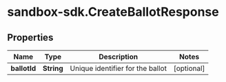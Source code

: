 # sandbox-sdk.CreateBallotResponse

## Properties
Name | Type | Description | Notes
------------ | ------------- | ------------- | -------------
**ballotId** | **String** | Unique identifier for the ballot | [optional] 
